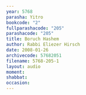 ```yaml
---
year: 5768
parasha: Yitro
bookcode: "2"
fullparashacode: "205"
parashacode: "205"
title: Boruch Hashem
author: Rabbi Eliezer Hirsch
date: 2008-01-26
archivecode: 57682051
filename: 5768-205-1
layout: audio
moment: 
shabbat: 
occasion: 
---
```


